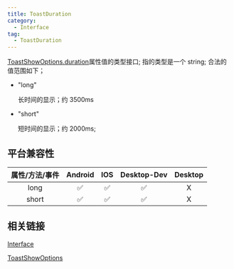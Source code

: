 ```yaml
---
title: ToastDuration
category:
  - Interface
tag:
  - ToastDuration
---
```


[ToastShowOptions.duration](../toast-show-options/index.md)属性值的类型接口;
指的类型是一个 string; 合法的值范围如下；

- "long"

  长时间的显示；约 3500ms


- "short"
 
  短时间的显示；约 2000ms;
 

## 平台兼容性

| 属性/方法/事件 | Android | IOS | Desktop-Dev | Desktop |
|:------------:|:-------:|:---:|:-----------:|:-------:|
| long         | ✅      | ✅  | ✅           | X       |
| short        | ✅      | ✅  | ✅           | X       |

## 相关链接

[Interface](../index.md)

[ToastShowOptions](../toast-show-options/index.md)


